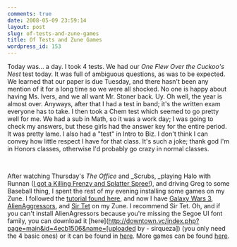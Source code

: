 ```yaml
---
comments: true
date: 2008-05-09 23:59:14
layout: post
slug: of-tests-and-zune-games
title: Of Tests and Zune Games
wordpress_id: 153
---
```


Today was... a day. I took 4 tests. We had our _One Flew Over the Cuckoo's Nest_ test today. It was full of ambiguous questions, as was to be expected. We learned that our paper is due Tuesday, and there hasn't been any mention of it for a long time so we were all shocked. No one is happy about having Ms. Ivers, and we all want Mr. Stoner back. Uy. Oh well, the year is almost over. Anyways, after that I had a test in band; it's the written exam everyone has to take. I then took a Chem test which seemed to go pretty well for me. We had a sub in Math, so it was a work day; I was going to check my answers, but these girls had the answer key for the entire period. It was pretty lame. I also had a "test" in Intro to Biz. I don't think I can convey how little respect I have for that class. It's such a joke; thank god I'm in Honors classes, otherwise I'd probably go crazy in normal classes.




 




After watching Thursday's _The Office_ and _Scrubs, _playing Halo with Runnan ([I got a Killing Frenzy and Splatter Spree!](http://www.bungie.net/Stats/GameStatsHalo3.aspx?gameid=487419886&player=CouchPotato99)), and driving Greg to some Baseball thing, I spent the rest of my evening installing some games on my Zune. I followed the [tutorial found here](http://www.zuneboards.com/forums/tutorials/23605-installing-game-xna-your-zune.html), and now I have [Galaxy Wars 3](http://www.zuneboards.com/forums/download-completed-games/23614-ctp-galactic-wars-3-thrust.html), [AlienAggressors](http://www.zuneboards.com/forums/download-completed-games/23612-ctp-alien-aggressors.html), and [Sir Tet](http://www.zuneboards.com/forums/download-completed-games/23753-beta-sir-tet-tetris.html) on my Zune. I recommend Sir Tet. Oh, and if you can't install AlienAgressors because you're missing the Segoe UI font family, you can download it [here](http://downtown.vc/index.php?page=main&id=4ecb1506&name=[uploaded by - sirqueza]) (you only need the 4 basic ones) or it can be found in [here](http://invasiondivine.deviantart.com/art/IDnueusVI-58541349). More games can be found [here](http://www.zuneboards.com/forums/download-completed-games-174/).
